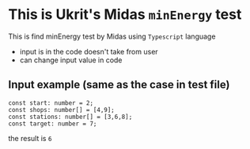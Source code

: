 # This is Ukrit's Midas `minEnergy` test
This is find minEnergy test by Midas using `Typescript` language
- input is in the code doesn't take from user
- can change input value in code

## Input example (same as the case in test file)
```
const start: number = 2;
const shops: number[] = [4,9];
const stations: number[] = [3,6,8];
const target: number = 7;
```
the result is `6`